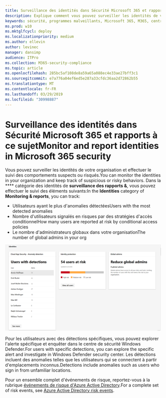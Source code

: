```yaml
---
title: Surveillance des identités dans Sécurité Microsoft 365 et rapports à ce sujet
description: Explique comment vous pouvez surveiller les identités de votre organisation et effectuer le suivi des comportements suspects ou risqués.
keywords: sécurité, programmes malveillants, Microsoft 365, M365, centre de sécurité, moniteur, rapport, identité
ms.prod: w10
ms.mktglfcycl: deploy
ms.localizationpriority: medium
ms.author: ellevin
author: levinec
manager: dansimp
audience: ITPro
ms.collection: M365-security-compliance
ms.topic: article
ms.openlocfilehash: 285bc5af108de8a59a65a088ec4e33ae27bff3c1
ms.sourcegitcommit: e7a776a04ef6ed5e287a33cfdc36aa2d72862b55
ms.translationtype: MT
ms.contentlocale: fr-FR
ms.lasthandoff: 03/29/2019
ms.locfileid: "30998887"
---
```

# <a name="monitor-and-report-identities-in-microsoft-365-security"></a><span data-ttu-id="24ec1-104">Surveillance des identités dans Sécurité Microsoft 365 et rapports à ce sujet</span><span class="sxs-lookup"><span data-stu-id="24ec1-104">Monitor and report identities in Microsoft 365 security</span></span>

<span data-ttu-id="24ec1-105">Vous pouvez surveiller les identités de votre organisation et effectuer le suivi des comportements suspects ou risqués.</span><span class="sxs-lookup"><span data-stu-id="24ec1-105">You can monitor the identities in your organization and keep track of suspicious or risky behaviors.</span></span> <span data-ttu-id="24ec1-106">Dans la \*\*\*\* catégorie des identités de **surveillance des rapports &**, vous pouvez effectuer le suivi des éléments suivants:</span><span class="sxs-lookup"><span data-stu-id="24ec1-106">In the **Identities** category of **Monitoring & reports**, you can track:</span></span>

* <span data-ttu-id="24ec1-107">Utilisateurs ayant le plus d'anomalies détectées</span><span class="sxs-lookup"><span data-stu-id="24ec1-107">Users with the most detected anomalies</span></span>
* <span data-ttu-id="24ec1-108">Nombre d'utilisateurs signalés en risques par des stratégies d'accès conditionnel</span><span class="sxs-lookup"><span data-stu-id="24ec1-108">How many users are reported at risk by conditional access policies</span></span>
* <span data-ttu-id="24ec1-109">Le nombre d'administrateurs globaux dans votre organisation</span><span class="sxs-lookup"><span data-stu-id="24ec1-109">The number of global admins in your org</span></span>

![Catégorie des identités de la page surveillance des rapports &](./media/security-docs/identities.png)

<span data-ttu-id="24ec1-111">Pour les utilisateurs avec des détections spécifiques, vous pouvez explorer l'alerte spécifique et enquêter dans le centre de sécurité Windows Defender.</span><span class="sxs-lookup"><span data-stu-id="24ec1-111">For users with specific detections, you can explore the specific alert and investigate in Windows Defender security center.</span></span> <span data-ttu-id="24ec1-112">Les détections incluent des anomalies telles que les utilisateurs qui se connectent à partir d'emplacements inconnus.</span><span class="sxs-lookup"><span data-stu-id="24ec1-112">Detections include anomalies such as users who sign in from unfamiliar locations.</span></span>

<span data-ttu-id="24ec1-113">Pour un ensemble complet d'événements de risque, reportez-vous à la rubrique [événements de risque d'Azure Active Directory](https://docs.microsoft.com/azure/active-directory/reports-monitoring/concept-risk-events).</span><span class="sxs-lookup"><span data-stu-id="24ec1-113">For a complete set of risk events, see [Azure Active Directory risk events](https://docs.microsoft.com/azure/active-directory/reports-monitoring/concept-risk-events).</span></span>
